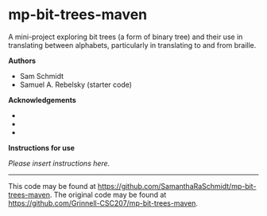 # mp-bit-trees-maven

A mini-project exploring bit trees (a form of binary tree) and their use in translating between alphabets, particularly in translating to and from braille.

**Authors**

* Sam Schmidt
* Samuel A. Rebelsky (starter code)

**Acknowledgements**

*
*
*

**Instructions for use**

_Please insert instructions here._

---

This code may be found at <https://github.com/SamanthaRaSchmidt/mp-bit-trees-maven>. The original code may be found at <https://github.com/Grinnell-CSC207/mp-bit-trees-maven>.
